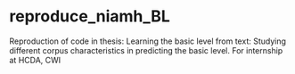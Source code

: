 # reproduce_niamh_BL
Reproduction of code in thesis: Learning the basic level from text: Studying different corpus characteristics in predicting the basic level. For internship at HCDA, CWI
